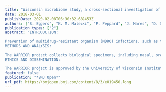 ```yaml
---
title: "Wisconsin microbiome study, a cross-sectional investigation of dietary fibre, microbiome composition and antibiotic-resistant organisms: rationale and methods"
date: 2018-03-01
publishDate: 2020-02-08T06:30:32.682453Z
authors: ["S. Eggers", "K. M. Malecki", "P. Peppard", "J. Mares", "D. Shirley", "S. K. Shukla", "K. Poulsen", "R. Gangnon", "M. Duster", "A. Kates", "G. Suen", "A. K. Sethi", "N. Safdar"]
publication_types: ["2"]
abstract: "INTRODUCTION:

Prevention of multidrug-resistant organism (MDRO) infections, such as those caused by methicillin-resistant Staphylococcus aureus, vancomycin-resistant enterococci, fluoroquinolone-resistant Gram-negative bacteria and Clostridium difficile is crucial. Evidence suggests that dietary fibre increases gut microbial diversity, which may help prevent colonisation and subsequent infection by MDROs. The aim of the Winning the War on Antibiotic Resistance (WARRIOR) project is to examine associations of dietary fibre consumption with the composition of the gut microbiota and gut colonisation by MDROs. The secondary purpose of the study is to create a biorepository of multiple body site specimens for future microbiota research.
METHODS AND ANALYSIS:

The WARRIOR project collects biological specimens, including nasal, oral and skin swabs and saliva and stool samples, along with extensive data on diet and MDRO risk factors, as an ancillary study of the Survey of the Health of Wisconsin (SHOW). The SHOW is a population-based health survey collecting data on several different health determinants and outcomes, as well as objective body measurements and biological specimens. WARRIOR participants include 600 randomly selected Wisconsin residents age 18 and over. Specimens are screened for MDRO colonisation and DNA is extracted for 16S ribosomal RNA-based microbiota sequencing. Data will be analysed to assess the relationship between dietary fibre, the gut microbiota composition and gut MDRO colonisation.
ETHICS AND DISSEMINATION:

The WARRIOR project is approved by the University of Wisconsin Institutional Review Board. The main results of this study will be published in a peer-reviewed scientific journal."
featured: false
publication: "*BMJ Open*"
url_pdf: https://bmjopen.bmj.com/content/8/3/e019450.long
---
```


